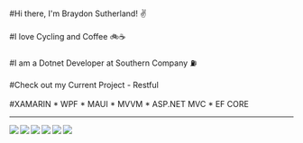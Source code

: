 #Hi there, I'm Braydon Sutherland! ✌️
<br />
<br />
#I love Cycling and Coffee 🚲☕
<br />
<br />
#I am a Dotnet Developer at Southern Company ⛽
<br />
<br />
#Check out my Current Project - Restful
<br />
<br />
#XAMARIN * WPF * MAUI * MVVM * ASP.NET MVC * EF CORE

<hr />
<img align="left" src="https://img.shields.io/badge/.NET-5C2D91?style=for-the-badge&logo=.net&logoColor=white" />
<img align="left" src="https://img.shields.io/badge/c%23-%23239120.svg?style=for-the-badge&logo=c-sharp&logoColor=white" />
<img align="left" src="https://img.shields.io/badge/Xamarin-3498DB?style=for-the-badge&logo=xamarin&logoColor=white" />
<img align="left" src="https://img.shields.io/badge/azure-%230072C6.svg?style=for-the-badge&logo=microsoftazure&logoColor=white" />
<img align="left" src="https://img.shields.io/badge/git-%23F05033.svg?style=for-the-badge&logo=git&logoColor=white" />
<img align="left" src="https://img.shields.io/badge/Microsoft%20SQL%20Server-CC2927?style=for-the-badge&logo=microsoft%20sql%20server&logoColor=white" />
